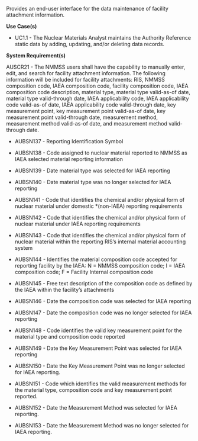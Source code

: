 Provides an end-user interface for the data maintenance of facility attachment information.

**Use Case(s)**

- UC1.1 - The Nuclear Materials Analyst maintains the Authority Reference static data by adding, updating, and/or deleting data records.

**System Requirement(s)**

AUSCR21 - The NMMSS users shall have the capability to manually enter, edit, and search for facility attachment information. The following information will be included for facility attachments: RIS, NMMSS composition code, IAEA composition code, facility composition code, IAEA composition code description, material type, material type valid-as-of date, material type valid-through date, IAEA applicability code, IAEA applicability code valid-as-of date, IAEA applicability code valid-through date, key measurement point, key measurement point valid-as-of date, key measurement point valid-through date, measurement method, measurement method valid-as-of date, and measurement method valid-through date.

- AUBSN137 - Reporting Identification Symbol

- AUBSN138 - Code assigned to nuclear material reported to NMMSS as IAEA selected material reporting information

- AUBSN139 - Date material type was selected for IAEA reporting

- AUBSN140 - Date material type was no longer selected for IAEA reporting

- AUBSN141 - Code that identifies the chemical and/or physical form of nuclear material under domestic *(non-IAEA) reporting requirements

- AUBSN142 - Code that identifies the chemical and/or physical form of nuclear material under IAEA reporting requirements

- AUBSN143 - Code that identifies the chemical and/or physical form of nuclear material within the reporting RIS’s internal material accounting system

- AUBSN144 - Identifies the material composition code accepted for reporting facility by the IAEA: N = NMMSS composition code; I = IAEA composition code; F = Facility Internal composition code

- AUBSN145 - Free text description of the composition code as defined by the IAEA within the facility’s attachments

- AUBSN146 - Date the composition code was selected for IAEA reporting

- AUBSN147 - Date the composition code was no longer selected for IAEA reporting

- AUBSN148 - Code identifies the valid key measurement point for the material type and composition code reported

- AUBSN149 - Date the Key Measurement Point was selected for IAEA reporting

- AUBSN150 - Date the Key Measurement Point was no longer selected for IAEA reporting.

- AUBSN151 - Code which identifies the valid measurement methods for the material type, composition code and key measurement point reported.

- AUBSN152 - Date the Measurement Method was selected for IAEA reporting.

- AUBSN153 - Date the Measurement Method was no longer selected for IAEA reporting.
